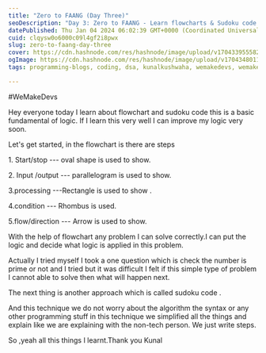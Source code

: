 ```yaml
---
title: "Zero to FAANG (Day Three)"
seoDescription: "Day 3: Zero to FAANG - Learn flowcharts & Sudoku code for logic fundamentals. Enhance problem-solving skills & simplify complex concepts"
datePublished: Thu Jan 04 2024 06:02:39 GMT+0000 (Coordinated Universal Time)
cuid: clqysw0o6000c09l4gf2i8pwx
slug: zero-to-faang-day-three
cover: https://cdn.hashnode.com/res/hashnode/image/upload/v1704339555828/02355f39-ef4a-46f9-ae6b-3737d023fcb8.jpeg
ogImage: https://cdn.hashnode.com/res/hashnode/image/upload/v1704348011661/1b8105d8-f329-46c6-a1cf-7960a7a5f457.jpeg
tags: programming-blogs, coding, dsa, kunalkushwaha, wemakedevs, wemakedevs-hashnode, dsa-blog, sahilkadam

---
```


#WeMakeDevs

Hey everyone today I learn about flowchart and sudoku code this is a basic fundamental of logic. If I learn this very well I can improve my logic very soon.

Let's get started, in the flowchart is there are steps

1\. Start/stop --- oval shape is used to show.

2\. Input /output --- parallelogram is used to show.

3.processing ---Rectangle is used to show .

4.condition --- Rhombus is used.

5.flow/direction --- Arrow is used to show.

With the help of flowchart any problem I can solve correctly.I can put the logic and decide what logic is applied in this problem.

Actually I tried myself I took a one question which is check the number is prime or not and I tried but it was difficult I felt if this simple type of problem I cannot able to solve then what will happen next.

The next thing is another approach which is called sudoku code .

And this technique we do not worry about the algorithm the syntax or any other programming stuff in this technique we simplified all the things and explain like we are explaining with the non-tech person. We just write steps.

So ,yeah all this things I learnt.Thank you Kunal